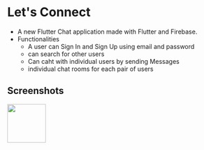# Let's Connect

* A new Flutter Chat application made with Flutter and Firebase.
* Functionalities
    * A user can Sign In and Sign Up using email and password
    * can search for other users
    * Can caht with individual users by sending Messages
    * individual chat rooms for each pair of users
## Screenshots
<img src="https://user-images.githubusercontent.com/65273880/101875232-4a31e980-3bb0-11eb-973a-5291dfa1cd54.png" width="88">
